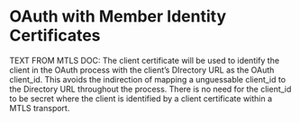 # OAuth with Member Identity Certificates

TEXT FROM MTLS DOC:
The client certificate will be used to identify the client in the OAuth process with the client’s DIrectory URL as the OAuth client_id. This avoids the indirection of mapping a unguessable client_id to the Directory URL throughout the process. There is no need for the client_id to be secret where the client is identified by a client certificate within a MTLS transport.
